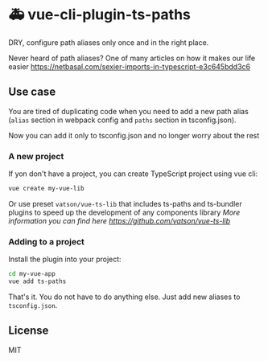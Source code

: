 # :ambulance: vue-cli-plugin-ts-paths

DRY, configure path aliases only once and in the right place. 

Never heard of path aliases? One of many articles on how it makes our life easier https://netbasal.com/sexier-imports-in-typescript-e3c645bdd3c6

## Use case

You are tired of duplicating code when you need to add a new path alias (`alias` section in webpack config and `paths` section in tsconfig.json). 

Now you can add it only to tsconfig.json and no longer worry about the rest 

### A new project

If yon don't have a project, you can create TypeScript project using vue cli:

```sh
vue create my-vue-lib
```

Or use preset `vatson/vue-ts-lib` that includes ts-paths and ts-bundler plugins to speed up the development of any components library
_More information you can find here https://github.com/vatson/vue-ts-lib_

### Adding to a project

Install the plugin into your project:

```sh
cd my-vue-app
vue add ts-paths
```

That's it. You do not have to do anything else. Just add new aliases to `tsconfig.json`.

## License 

MIT
